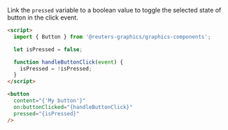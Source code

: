 Link the `pressed` variable to a boolean value to toggle the selected state of button in the click event.

```html
<script>
  import { Button } from '@reuters-graphics/graphics-components';

  let isPressed = false;

  function handleButtonClick(event) {
    isPressed = !isPressed;
  }
</script>

<button
  content="{'My button'}"
  on:buttonClicked="{handleButtonClick}"
  pressed="{isPressed}"
/>
```
